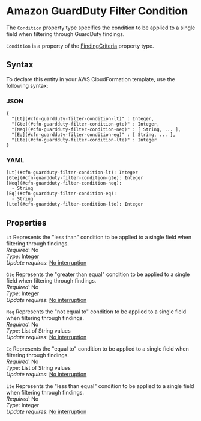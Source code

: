 # Amazon GuardDuty Filter Condition<a name="aws-properties-guardduty-filter-condition"></a>

<a name="aws-properties-guardduty-filter-condition-description"></a>The `Condition` property type specifies the condition to be applied to a single field when filtering through GuardDuty findings\. 

<a name="aws-properties-guardduty-filter-condition-inheritance"></a> `Condition` is a property of the [FindingCriteria](aws-properties-guardduty-filter-findingcriteria.md) property type\.

## Syntax<a name="aws-properties-guardduty-filter-condition-syntax"></a>

To declare this entity in your AWS CloudFormation template, use the following syntax:

### JSON<a name="aws-properties-guardduty-filter-condition-syntax.json"></a>

```
{
  "[Lt](#cfn-guardduty-filter-condition-lt)" : Integer,
  "[Gte](#cfn-guardduty-filter-condition-gte)" : Integer,
  "[Neq](#cfn-guardduty-filter-condition-neq)" : [ String, ... ],
  "[Eq](#cfn-guardduty-filter-condition-eq)" : [ String, ... ],
  "[Lte](#cfn-guardduty-filter-condition-lte)" : Integer
}
```

### YAML<a name="aws-properties-guardduty-filter-condition-syntax.yaml"></a>

```
[Lt](#cfn-guardduty-filter-condition-lt): Integer
[Gte](#cfn-guardduty-filter-condition-gte): Integer
[Neq](#cfn-guardduty-filter-condition-neq): 
  - String
[Eq](#cfn-guardduty-filter-condition-eq): 
  - String
[Lte](#cfn-guardduty-filter-condition-lte): Integer
```

## Properties<a name="aws-properties-guardduty-filter-condition-properties"></a>

`Lt`  <a name="cfn-guardduty-filter-condition-lt"></a>
Represents the "less than" condition to be applied to a single field when filtering through findings\.   
 *Required*: No  
 *Type*: Integer  
 *Update requires*: [No interruption](using-cfn-updating-stacks-update-behaviors.md#update-no-interrupt) 

`Gte`  <a name="cfn-guardduty-filter-condition-gte"></a>
Represents the "greater than equal" condition to be applied to a single field when filtering through findings\.  
 *Required*: No  
 *Type*: Integer  
 *Update requires*: [No interruption](using-cfn-updating-stacks-update-behaviors.md#update-no-interrupt) 

`Neq`  <a name="cfn-guardduty-filter-condition-neq"></a>
Represents the "not equal to" condition to be applied to a single field when filtering through findings\.   
 *Required*: No  
 *Type*: List of String values  
 *Update requires*: [No interruption](using-cfn-updating-stacks-update-behaviors.md#update-no-interrupt) 

`Eq`  <a name="cfn-guardduty-filter-condition-eq"></a>
Represents the "equal to" condition to be applied to a single field when filtering through findings\.   
 *Required*: No  
 *Type*: List of String values  
 *Update requires*: [No interruption](using-cfn-updating-stacks-update-behaviors.md#update-no-interrupt) 

`Lte`  <a name="cfn-guardduty-filter-condition-lte"></a>
Represents the "less than equal" condition to be applied to a single field when filtering through findings\.   
 *Required*: No  
 *Type*: Integer  
 *Update requires*: [No interruption](using-cfn-updating-stacks-update-behaviors.md#update-no-interrupt) 